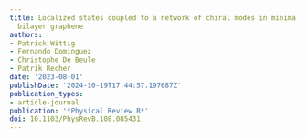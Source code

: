 ```yaml
---
title: Localized states coupled to a network of chiral modes in minimally twisted
  bilayer graphene
authors:
- Patrick Wittig
- Fernando Dominguez
- Christophe De Beule
- Patrik Recher
date: '2023-08-01'
publishDate: '2024-10-19T17:44:57.197687Z'
publication_types:
- article-journal
publication: '*Physical Review B*'
doi: 10.1103/PhysRevB.108.085431
---
```

